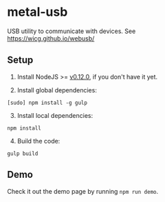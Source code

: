 # metal-usb

USB utility to communicate with devices. See https://wicg.github.io/webusb/

## Setup

1. Install NodeJS >= [v0.12.0](http://nodejs.org/dist/v0.12.0/), if you don't have it yet.

2. Install global dependencies:

  ```
  [sudo] npm install -g gulp
  ```

3. Install local dependencies:

  ```
  npm install
  ```

4. Build the code:

  ```
  gulp build
  ```

## Demo

  Check it out the demo page by running `npm run demo`.
